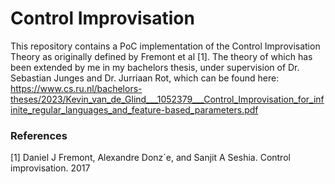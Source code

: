 # Control Improvisation
This repository contains a PoC implementation of the Control Improvisation Theory as originally defined by Fremont et al [1]. The theory of which has been extended by me in my bachelors thesis, under supervision of Dr. Sebastian Junges and Dr. Jurriaan Rot, which can be found here: https://www.cs.ru.nl/bachelors-theses/2023/Kevin_van_de_Glind___1052379___Control_Improvisation_for_infinite_regular_languages_and_feature-based_parameters.pdf 

### References
[1] Daniel J Fremont, Alexandre Donz´e, and Sanjit A Seshia. Control improvisation. 2017
